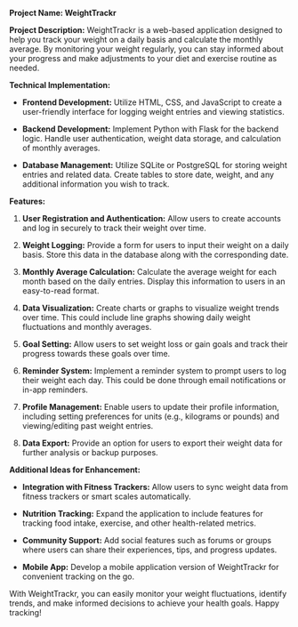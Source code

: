 **Project Name: WeightTrackr**

**Project Description:**
WeightTrackr is a web-based application designed to help you track your weight on a daily basis and calculate the monthly average. By monitoring your weight regularly, you can stay informed about your progress and make adjustments to your diet and exercise routine as needed.

**Technical Implementation:**

- **Frontend Development:** Utilize HTML, CSS, and JavaScript to create a user-friendly interface for logging weight entries and viewing statistics.

- **Backend Development:** Implement Python with Flask for the backend logic. Handle user authentication, weight data storage, and calculation of monthly averages.

- **Database Management:** Utilize SQLite or PostgreSQL for storing weight entries and related data. Create tables to store date, weight, and any additional information you wish to track.

**Features:**

1. **User Registration and Authentication:** Allow users to create accounts and log in securely to track their weight over time.

2. **Weight Logging:** Provide a form for users to input their weight on a daily basis. Store this data in the database along with the corresponding date.

3. **Monthly Average Calculation:** Calculate the average weight for each month based on the daily entries. Display this information to users in an easy-to-read format.

4. **Data Visualization:** Create charts or graphs to visualize weight trends over time. This could include line graphs showing daily weight fluctuations and monthly averages.

5. **Goal Setting:** Allow users to set weight loss or gain goals and track their progress towards these goals over time.

6. **Reminder System:** Implement a reminder system to prompt users to log their weight each day. This could be done through email notifications or in-app reminders.

7. **Profile Management:** Enable users to update their profile information, including setting preferences for units (e.g., kilograms or pounds) and viewing/editing past weight entries.

8. **Data Export:** Provide an option for users to export their weight data for further analysis or backup purposes.

**Additional Ideas for Enhancement:**

- **Integration with Fitness Trackers:** Allow users to sync weight data from fitness trackers or smart scales automatically.

- **Nutrition Tracking:** Expand the application to include features for tracking food intake, exercise, and other health-related metrics.

- **Community Support:** Add social features such as forums or groups where users can share their experiences, tips, and progress updates.

- **Mobile App:** Develop a mobile application version of WeightTrackr for convenient tracking on the go.

With WeightTrackr, you can easily monitor your weight fluctuations, identify trends, and make informed decisions to achieve your health goals. Happy tracking!
